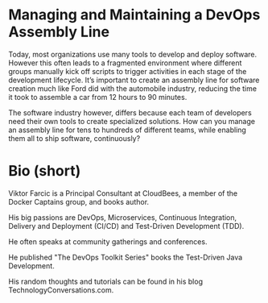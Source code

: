 # Managing and Maintaining a DevOps Assembly Line

Today, most organizations use many tools to develop and deploy software. However this often leads to a fragmented environment where different groups manually kick off scripts to trigger activities in each stage of the development lifecycle. It’s important to create an assembly line for software creation much like Ford did with the automobile industry, reducing the time it took to assemble a car from 12 hours to 90 minutes.

The software industry however, differs because each team of developers need their own tools to create specialized solutions. How can you manage an assembly line for tens to hundreds of different teams, while enabling them all to ship software, continuously?

# Bio (short)

Viktor Farcic is a Principal Consultant at CloudBees, a member of the Docker Captains group, and books author.

His big passions are DevOps, Microservices, Continuous Integration, Delivery and Deployment (CI/CD) and Test-Driven Development (TDD).

He often speaks at community gatherings and conferences.

He published "The DevOps Toolkit Series" books the Test-Driven Java Development.

His random thoughts and tutorials can be found in his blog TechnologyConversations.com.